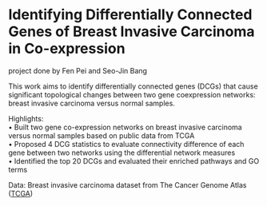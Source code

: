 # Identifying Differentially Connected Genes of Breast Invasive Carcinoma in Co-expression

project done by Fen Pei and Seo-Jin Bang

This work aims to identify differentially connected genes (DCGs) that cause significant topological changes between 
two gene coexpression networks: breast invasive carcinoma versus normal samples.

Highlights:<br />
• Built two gene co-expression networks on breast invasive carcinoma versus normal samples based on public data
from TCGA<br />
• Proposed 4 DCG statistics to evaluate connectivity difference of each gene between two networks using the
differential network measures<br />
• Identified the top 20 DCGs and evaluated their enriched pathways and GO terms


Data: Breast invasive carcinoma dataset from The Cancer Genome Atlas ([TCGA](https://tcga-data.nci.nih.gov/tcga))
